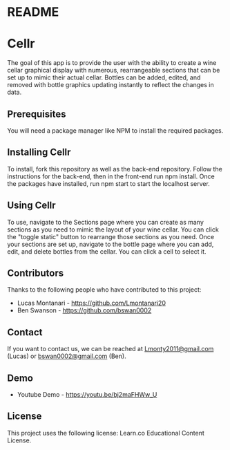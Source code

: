 # README

# Cellr

The goal of this app is to provide the user with the ability to create a wine cellar graphical display with numerous, rearrangeable sections that can be set up to mimic their actual cellar. Bottles can be added, edited, and removed with bottle graphics updating instantly to reflect the changes in data.

## Prerequisites

You will need a package manager like NPM to install the required packages.

## Installing Cellr

To install, fork this repository as well as the back-end repository. Follow the instructions for the back-end, then in the front-end run npm install. Once the packages have installed, run npm start to start the localhost server.

## Using Cellr

To use, navigate to the Sections page where you can create as many sections as you need to mimic the layout of your wine cellar. You can click the "toggle static" button to rearrange those sections as you need. Once your sections are set up, navigate to the bottle page where you can add, edit, and delete bottles from the cellar. You can click a cell to select it.

## Contributors

Thanks to the following people who have contributed to this project:

- Lucas Montanari - https://github.com/Lmontanari20
- Ben Swanson - https://github.com/bswan0002

## Contact

If you want to contact us, we can be reached at Lmonty2011@gmail.com (Lucas) or bswan0002@gmail.com (Ben).

## Demo 

- Youtube Demo - https://youtu.be/bj2maFHWw_U

## License

This project uses the following license: Learn.co Educational Content License.
